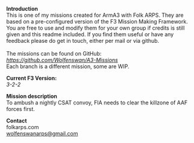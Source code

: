 <b>Introduction</b><br/>
This is one of my missions created for ArmA3 with Folk ARPS. They are based on a pre-configured version of the F3 Mission Making Framework. You are free to use and modify them for your own group if credits is still given and this readme included. If you find them useful or have any feedback please do get in touch, either per mail or via github.<br/><br/>
The missions can be found on GitHub:<br/>
<i>https://github.com/Wolfenswan/A3-Missions</i><br/>
Each branch is a different mission, some are WIP.<br/>

<b>Current F3 Version:</b><br/>
<i>3-2-2</i>

<b>Mission description</b><br/>
To ambush a nightly CSAT convoy, FIA needs to clear the killzone of AAF forces first.

<b>Contact</b><br/>
folkarps.com<br/>
wolfenswanarps@gmail.com<br/>
